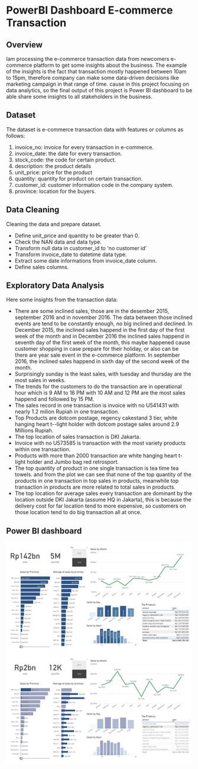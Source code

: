 # PowerBI Dashboard E-commerce Transaction
## Overview
Iam processing the e-commerce transaction data from newcomers e-commerce platform to get some insights about the business. The example of the insights is the fact that transaction mostly happened between 10am to 15pm, therefore company can make some data-driven decisions like marketing campaign in that range of time. cause in this project focusing on data analytics, so the final output of this project is Power BI dashboard to be able share some insights to all stakeholders in the business.

## Dataset
The dataset is e-commerce transaction data with features or columns as follows:
1. invoice_no: invoice for every transaction in e-commerce.
2. invoice_date: the date for every transaction.
3. stock_code: the code for certain product.
4. description: the product details
5. unit_price: price for the product
6. quantity: quantity for product on certain transaction.
7. customer_id: customer information code in the company system.
8. province: location for the buyers.

## Data Cleaning
Cleaning the data and prepare dataset.
- Define unit_price and quantity to be greater than 0.
- Check the NAN data and data type.
- Transform null data in customer_id to 'no customer id'
- Transform invoice_date to datetime data type.
- Extract some date informations from invoice_date column.
- Define sales columns.

## Exploratory Data Analysis
Here some insights from the transaction data:
- There are some inclined sales, those are in the desember 2015, september 2016 and in november 2016. The data between those inclined events are tend to be constantly enough, no big inclined and declined. In December 2015, the inclined sales happend in the first day of the first week of the month and in December 2016 the inclined sales happend in seventh day of the first week of the month, this maybe happened cause customer shopping in case prepare for their holiday, or also can be there are year sale event in the e-commerce platform. In september 2016, the inclined sales happend in sixth day of the second week of the month.
- Surprisingly sunday is the least sales, with tuesday and thursday are the most sales in weeks.
- The trends for the customers to do the transaction are in operational hour which is 9 AM to 16 PM with 10 AM and 12 PM are the most sales happend and followed by 15 PM.
- The sales record in one transaction is invoice with no U541431 with nearly 1.2 milion Rupiah in one transaction.
- Top Products are dotcom postage, regency cakestand 3 tier, white hanging heart t--light holder with dotcom postage sales around 2.9 Millions Rupiah.
- The top location of sales transaction is DKI Jakarta.
- Invoice with no U573585 is transaction with the most variety products within one transaction.
- Products with more than 2000 transaction are white hanging heart t-light holder and Jumbo bag red retrosport.
- The top quantity of product in one single transaction is tea time tea towels. and from the plot we can see that none of the top quantity of the products in one transaction in top sales in products, meanwhile top transaction in products are more related to total sales in products.
- The top location for average sales every transaction are dominant by the location outside DKI Jakarta (assume HQ in Jakarta), this is because the delivery cost for far location tend to more expensive, so customers on those location tend to do big transaction all at once.

## Power BI dashboard
![](https://github.com/RodzanIskandar/PowerBI_dashboard_e-commerce_transaction/blob/main/images/ETD_dashboard.jpg)
![](https://github.com/RodzanIskandar/PowerBI_dashboard_e-commerce_transaction/blob/main/images/ETD_dashboard_product1.jpg)
